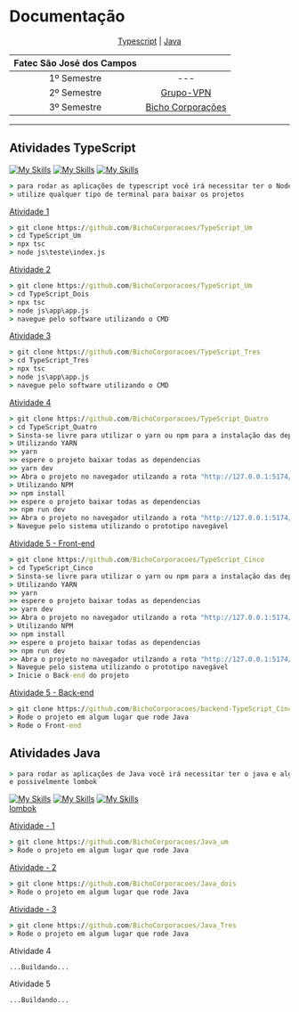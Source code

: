 # Documentação
<p align="center">
    <a href="#type">Typescript</a>  |  
    <a href="#java">Java</a>
</p>



| Fatec São José dos Campos||
|:---: |:-:|
| 1º Semestre | --- |
| 2º Semestre | [Grupo-VPN](https://github.com/Grupo-VPN) |
| 3º Semestre | [Bicho Corporações](https://github.com/BichoCorporacoes) |
--- 

<span id="type">

## Atividades TypeScript

[![My Skills](https://skills.thijs.gg/icons?i=ts)](https://www.typescriptlang.org/id/download/)
[![My Skills](https://skills.thijs.gg/icons?i=nodejs)](https://nodejs.org/en/download/)
[![My Skills](https://skills.thijs.gg/icons?i=react)](https://nodejs.org/en/download/)
```cmd
> para rodar as aplicações de typescript você irá necessitar ter o NodeJS instalado em sua maquina.
> utilize qualquer tipo de terminal para baixar os projetos

```

[Atividade 1](https://github.com/BichoCorporacoes/TypeScript_Um)
```cmd
> git clone https://github.com/BichoCorporacoes/TypeScript_Um
> cd TypeScript_Um
> npx tsc
> node js\teste\index.js
``` 
[Atividade 2](https://github.com/BichoCorporacoes/TypeScript_Dois)
```cmd
> git clone https://github.com/BichoCorporacoes/TypeScript_Um
> cd TypeScript_Dois
> npx tsc
> node js\app\app.js
> navegue pelo software utilizando o CMD
```
[Atividade 3](https://github.com/BichoCorporacoes/TypeScript_Tres)
```cmd
> git clone https://github.com/BichoCorporacoes/TypeScript_Tres
> cd TypeScript_Tres
> npx tsc
> node js\app\app.js
> navegue pelo software utilizando o CMD
```
[Atividade 4](https://github.com/BichoCorporacoes/TypeScript_Quatro)
```cmd
> git clone https://github.com/BichoCorporacoes/TypeScript_Quatro
> cd TypeScript_Quatro
> Sinsta-se livre para utilizar o yarn ou npm para a instalação das dependencias
> Utilizando YARN
>> yarn
>> espere o projeto baixar todas as dependencias
>> yarn dev
>> Abra o projeto no navegador utilzando a rota "http://127.0.0.1:5174/"
> Utilizando NPM
>> npm install
>> espere o projeto baixar todas as dependencias
>> npm run dev
>> Abra o projeto no navegador utilzando a rota "http://127.0.0.1:5174/"
> Navegue pelo sistema utilizando o prototipo navegável
```
[Atividade 5 - Front-end](https://github.com/BichoCorporacoes/TypeScript_Cinco)
```cmd
> git clone https://github.com/BichoCorporacoes/TypeScript_Cinco
> cd TypeScript_Cinco
> Sinsta-se livre para utilizar o yarn ou npm para a instalação das dependencias
> Utilizando YARN
>> yarn
>> espere o projeto baixar todas as dependencias
>> yarn dev
>> Abra o projeto no navegador utilzando a rota "http://127.0.0.1:5174/"
> Utilizando NPM
>> npm install
>> espere o projeto baixar todas as dependencias
>> npm run dev
>> Abra o projeto no navegador utilzando a rota "http://127.0.0.1:5174/"
> Navegue pelo sistema utilizando o prototipo navegável
> Inicie o Back-end do projeto
```
[Atividade 5 - Back-end](https://github.com/BichoCorporacoes/backend-TypeScript_Cinco)
```cmd
> git clone https://github.com/BichoCorporacoes/backend-TypeScript_Cinco
> Rode o projeto em algum lugar que rode Java
> Rode o Front-end
```


<span id="java">


## Atividades Java
```cmd
> para rodar as aplicações de Java você irá necessitar ter o java e alguma IDE instalada em sua maquina...
e possivelmente lombok

```

[![My Skills](https://skills.thijs.gg/icons?i=java)](https://www.oracle.com/java/technologies/downloads/)
[![My Skills](https://skills.thijs.gg/icons?i=eclipse)](https://www.eclipse.org/downloads/download.php?)
[![My Skills](https://skills.thijs.gg/icons?i=spring)](https://spring.io/?)
<br>
[lombok](https://projectlombok.org/)

[Atividade - 1](https://github.com/BichoCorporacoes/Java_um)
```cmd
> git clone https://github.com/BichoCorporacoes/Java_um
> Rode o projeto em algum lugar que rode Java
```
[Atividade - 2](https://github.com/BichoCorporacoes/Java_dois)
```cmd
> git clone https://github.com/BichoCorporacoes/Java_dois
> Rode o projeto em algum lugar que rode Java
```
[Atividade - 3](https://github.com/BichoCorporacoes/Java_Tres)
```cmd
> git clone https://github.com/BichoCorporacoes/Java_Tres
> Rode o projeto em algum lugar que rode Java
```
Atividade 4
```cmd
...Buildando...
```
Atividade 5
```cmd
...Buildando...
```
